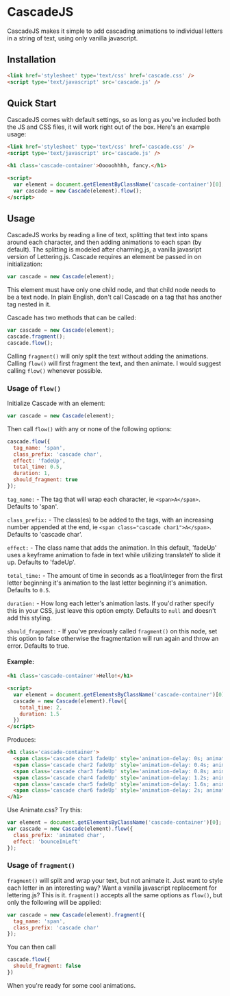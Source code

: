 # CascadeJS

CascadeJS makes it simple to add cascading animations to individual letters in a string of text, using only vanilla javascript.

## Installation

```html
<link href='stylesheet' type='text/css' href='cascade.css' />
<script type='text/javascript' src='cascade.js' />
```

## Quick Start

CascadeJS comes with default settings, so as long as you've included both the JS and CSS files, it will work right out of the box. Here's an example usage:

```html
<link href='stylesheet' type='text/css' href='cascade.css' />
<script type='text/javascript' src='cascade.js' />

<h1 class='cascade-container'>Ooooohhhh, fancy.</h1>

<script>
  var element = document.getElementByClassName('cascade-container')[0];
  var cascade = new Cascade(element).flow();
</script>
```

## Usage

CascadeJS works by reading a line of text, splitting that text into spans around each character, and then adding animations to each span (by default). The splitting is modeled after charming.js, a vanilla javasript version of Lettering.js. Cascade requires an element be passed in on initialization:

```javascript
var cascade = new Cascade(element);
```

This element must have only one child node, and that child node needs to be a text node. In plain English, don't call Cascade on a tag that has another tag nested in it.

Cascade has two methods that can be called:

```javascript
var cascade = new Cascade(element);
cascade.fragment();
cascade.flow();
```

Calling `fragment()` will only split the text without adding the animations. Calling `flow()` will first fragment the text, and then animate. I would suggest calling `flow()` whenever possible.

### Usage of `flow()`

Initialize Cascade with an element:

```javascript
var cascade = new Cascade(element);
```

Then call `flow()` with any or none of the following options:

```javascript
cascade.flow({
  tag_name: 'span',
  class_prefix: 'cascade char',
  effect: 'fadeUp',
  total_time: 0.5,
  duration: 1,
  should_fragment: true
});
```

`tag_name:` - The tag that will wrap each character, ie `<span>A</span>`. Defaults to 'span'.

`class_prefix:` - The class(es) to be added to the tags, with an increasing number appended at the end, ie `<span class="cascade char1">A</span>`. Defaults to 'cascade char'.

`effect:` - The class name that adds the animation. In this default, 'fadeUp' uses a keyframe animation to fade in text while utilizing translateY to slide it up. Defaults to 'fadeUp'.

`total_time:` - The amount of time in seconds as a float/integer from the first letter beginning it's animation to the last letter beginning it's animation. Defaults to `0.5`.

`duration:` - How long each letter's animation lasts. If you'd rather specify this in your CSS, just leave this option empty. Defaults to `null` and doesn't add this styling.

`should_fragment:` - If you've previously called `fragment()` on this node, set this option to false otherwise the fragmentation will run again and throw an error. Defaults to true.

#### Example:

```html
<h1 class='cascade-container'>Hello!</h1>

<script>
  var element = document.getElementsByClassName('cascade-container')[0];
  cascade = new Cascade(element).flow({
    total_time: 2,
    duration: 1.5
  })
</script>
```

Produces:

```html
<h1 class='cascade-container'>
  <span class='cascade char1 fadeUp' style='animation-delay: 0s; animation-duration: 1.5s;'>H</span>
  <span class='cascade char2 fadeUp' style='animation-delay: 0.4s; animation-duration: 1.5s;'>e</span>
  <span class='cascade char3 fadeUp' style='animation-delay: 0.8s; animation-duration: 1.5s;'>l</span>
  <span class='cascade char4 fadeUp' style='animation-delay: 1.2s; animation-duration: 1.5s;'>l</span>
  <span class='cascade char5 fadeUp' style='animation-delay: 1.6s; animation-duration: 1.5s;'>o</span>
  <span class='cascade char6 fadeUp' style='animation-delay: 2s; animation-duration: 1.5s;'>!</span>
</h1>
```

Use Animate.css? Try this:

```javascript
var element = document.getElementsByClassName('cascade-container')[0];
var cascade = new Cascade(element).flow({
  class_prefix: 'animated char',
  effect: 'bounceInLeft'
});
```

### Usage of `fragment()`

`fragment()` will split and wrap your text, but not animate it. Just want to style each letter in an interesting way? Want a vanilla javascript replacement for lettering.js? This is it. `fragment()` accepts all the same options as `flow()`, but only the following will be applied:

```javascript
var cascade = new Cascade(element).fragment({
  tag_name: 'span',
  class_prefix: 'cascade char'
});
```

You can then call

```javascript
cascade.flow({
  should_fragment: false
})
```

When you're ready for some cool animations.

